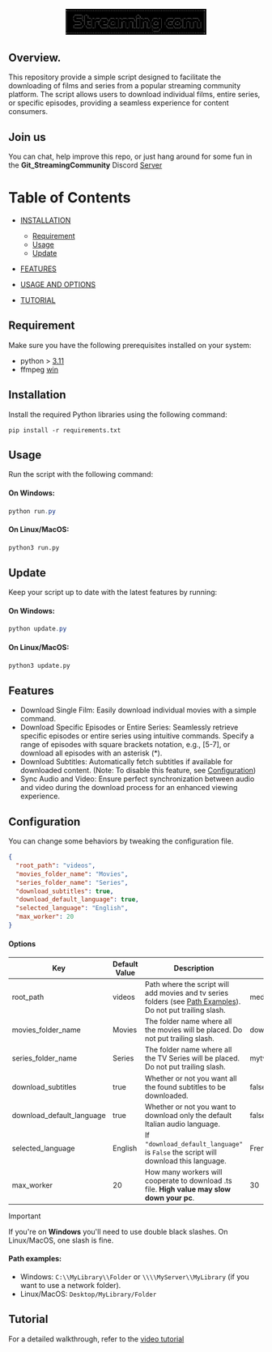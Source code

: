 <p align="center">
	<img src="Src/Assets/min_logo.png" style="max-width: 55%;" alt="video working" />
</p>

## Overview.
This repository provide a simple script designed to facilitate the downloading of films and series from a popular streaming community platform. The script allows users to download individual films, entire series, or specific episodes, providing a seamless experience for content consumers.

## Join us
You can chat, help improve this repo, or just hang around for some fun in the **Git_StreamingCommunity** Discord [Server](https://discord.gg/6K9KeDm5)

# Table of Contents
* [INSTALLATION](#installation)
    * [Requirement](#requirement)
    * [Usage](#usage)
    * [Update](#update)

* [FEATURES](#features)
* [USAGE AND OPTIONS](#options)
* [TUTORIAL](#tutorial)

## Requirement
Make sure you have the following prerequisites installed on your system:
* python > [3.11](https://www.python.org/downloads/)
* ffmpeg [win](https://www.gyan.dev/ffmpeg/builds/)


## Installation
Install the required Python libraries using the following command:
```
pip install -r requirements.txt
```

## Usage
Run the script with the following command:

#### On Windows:
```powershell
python run.py
```

#### On Linux/MacOS:
```bash
python3 run.py
```


## Update
Keep your script up to date with the latest features by running:

#### On Windows:
```powershell
python update.py
```

#### On Linux/MacOS:
```bash
python3 update.py
```


## Features
- Download Single Film: Easily download individual movies with a simple command.
- Download Specific Episodes or Entire Series: Seamlessly retrieve specific episodes or entire series using intuitive commands. Specify a range of episodes with square brackets notation, e.g., [5-7], or download all episodes with an asterisk (*).
- Download Subtitles: Automatically fetch subtitles if available for downloaded content. (Note: To disable this feature, see [Configuration](#configuration))
- Sync Audio and Video: Ensure perfect synchronization between audio and video during the download process for an enhanced viewing experience.

## Configuration
You can change some behaviors by tweaking the configuration file.

```json
{
  "root_path": "videos",
  "movies_folder_name": "Movies",
  "series_folder_name": "Series",
  "download_subtitles": true,
  "download_default_language": true,
  "selected_language": "English",
  "max_worker": 20
}

```
#### Options
| Key                       | Default Value | Description                                                                                                                   | Value Example            |
|---------------------------|---------------|-------------------------------------------------------------------------------------------------------------------------------|--------------------------|
| root_path                 | videos        | Path where the script will add movies and tv series folders (see [Path Examples](#Path-examples)). Do not put trailing slash. | media/streamingcommunity |
| movies_folder_name        | Movies        | The folder name where all the movies will be placed. Do not put trailing slash.                                               | downloaded-movies        |
| series_folder_name        | Series        | The folder name where all the TV Series will be placed. Do not put trailing slash.                                            | mytvseries               |
| download_subtitles        | true          | Whether or not you want all the found subtitles to be downloaded.                                                             | false                    |
| download_default_language | true          | Whether or not you want to download only the default Italian audio language.                                                  | false                    |
| selected_language         | English       | If `"download_default_language"` is `False` the script will download this language.                                           | French                   |
| max_worker                | 20            | How many workers will cooperate to download .ts file. **High value may slow down your pc**.                                   | 30                       |

> [!IMPORTANT]
> If you're on **Windows** you'll need to use double black slashes. On Linux/MacOS, one slash is fine.

#### Path examples:

* Windows: `C:\\MyLibrary\\Folder` or `\\\\MyServer\\MyLibrary` (if you want to use a network folder).
* Linux/MacOS: `Desktop/MyLibrary/Folder`

## Tutorial
For a detailed walkthrough, refer to the [video tutorial](https://www.youtube.com/watch?v=Ok7hQCgxqLg&ab_channel=Nothing)
